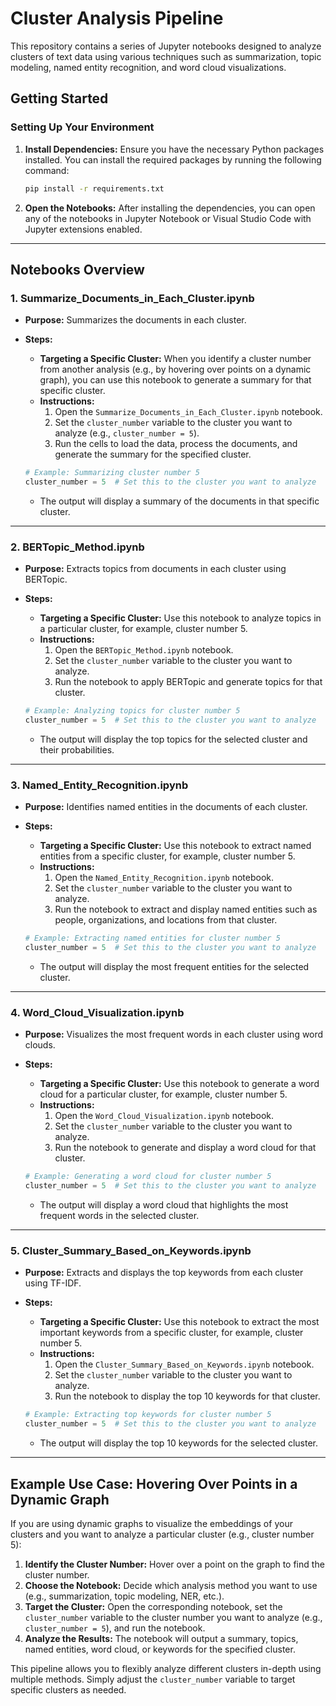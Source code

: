 # Cluster Analysis Pipeline

This repository contains a series of Jupyter notebooks designed to analyze clusters of text data using various techniques such as summarization, topic modeling, named entity recognition, and word cloud visualizations.

## Getting Started

### Setting Up Your Environment

1. **Install Dependencies:** 
    Ensure you have the necessary Python packages installed. You can install the required packages by running the following command:
    
    ```bash
    pip install -r requirements.txt
    ```

2. **Open the Notebooks:**
    After installing the dependencies, you can open any of the notebooks in Jupyter Notebook or Visual Studio Code with Jupyter extensions enabled.

---

## Notebooks Overview

### 1. Summarize_Documents_in_Each_Cluster.ipynb
* **Purpose:** Summarizes the documents in each cluster.
* **Steps:**
    * **Targeting a Specific Cluster:** When you identify a cluster number from another analysis (e.g., by hovering over points on a dynamic graph), you can use this notebook to generate a summary for that specific cluster.
    * **Instructions:** 
        1. Open the `Summarize_Documents_in_Each_Cluster.ipynb` notebook.
        2. Set the `cluster_number` variable to the cluster you want to analyze (e.g., `cluster_number = 5`).
        3. Run the cells to load the data, process the documents, and generate the summary for the specified cluster.

    ```python
    # Example: Summarizing cluster number 5
    cluster_number = 5  # Set this to the cluster you want to analyze
    ```

    * The output will display a summary of the documents in that specific cluster.

---

### 2. BERTopic_Method.ipynb
* **Purpose:** Extracts topics from documents in each cluster using BERTopic.
* **Steps:**
    * **Targeting a Specific Cluster:** Use this notebook to analyze topics in a particular cluster, for example, cluster number 5.
    * **Instructions:**
        1. Open the `BERTopic_Method.ipynb` notebook.
        2. Set the `cluster_number` variable to the cluster you want to analyze.
        3. Run the notebook to apply BERTopic and generate topics for that cluster.

    ```python
    # Example: Analyzing topics for cluster number 5
    cluster_number = 5  # Set this to the cluster you want to analyze
    ```

    * The output will display the top topics for the selected cluster and their probabilities.

---

### 3. Named_Entity_Recognition.ipynb
* **Purpose:** Identifies named entities in the documents of each cluster.
* **Steps:**
    * **Targeting a Specific Cluster:** Use this notebook to extract named entities from a specific cluster, for example, cluster number 5.
    * **Instructions:**
        1. Open the `Named_Entity_Recognition.ipynb` notebook.
        2. Set the `cluster_number` variable to the cluster you want to analyze.
        3. Run the notebook to extract and display named entities such as people, organizations, and locations from that cluster.

    ```python
    # Example: Extracting named entities for cluster number 5
    cluster_number = 5  # Set this to the cluster you want to analyze
    ```

    * The output will display the most frequent entities for the selected cluster.

---

### 4. Word_Cloud_Visualization.ipynb
* **Purpose:** Visualizes the most frequent words in each cluster using word clouds.
* **Steps:**
    * **Targeting a Specific Cluster:** Use this notebook to generate a word cloud for a particular cluster, for example, cluster number 5.
    * **Instructions:**
        1. Open the `Word_Cloud_Visualization.ipynb` notebook.
        2. Set the `cluster_number` variable to the cluster you want to analyze.
        3. Run the notebook to generate and display a word cloud for that cluster.

    ```python
    # Example: Generating a word cloud for cluster number 5
    cluster_number = 5  # Set this to the cluster you want to analyze
    ```

    * The output will display a word cloud that highlights the most frequent words in the selected cluster.

---

### 5. Cluster_Summary_Based_on_Keywords.ipynb
* **Purpose:** Extracts and displays the top keywords from each cluster using TF-IDF.
* **Steps:**
    * **Targeting a Specific Cluster:** Use this notebook to extract the most important keywords from a specific cluster, for example, cluster number 5.
    * **Instructions:**
        1. Open the `Cluster_Summary_Based_on_Keywords.ipynb` notebook.
        2. Set the `cluster_number` variable to the cluster you want to analyze.
        3. Run the notebook to display the top 10 keywords for that cluster.

    ```python
    # Example: Extracting top keywords for cluster number 5
    cluster_number = 5  # Set this to the cluster you want to analyze
    ```

    * The output will display the top 10 keywords for the selected cluster.

---

## Example Use Case: Hovering Over Points in a Dynamic Graph

If you are using dynamic graphs to visualize the embeddings of your clusters and you want to analyze a particular cluster (e.g., cluster number 5):

1. **Identify the Cluster Number:** Hover over a point on the graph to find the cluster number.
2. **Choose the Notebook:** Decide which analysis method you want to use (e.g., summarization, topic modeling, NER, etc.).
3. **Target the Cluster:** Open the corresponding notebook, set the `cluster_number` variable to the cluster number you want to analyze (e.g., `cluster_number = 5`), and run the notebook.
4. **Analyze the Results:** The notebook will output a summary, topics, named entities, word cloud, or keywords for the specified cluster.

This pipeline allows you to flexibly analyze different clusters in-depth using multiple methods. Simply adjust the `cluster_number` variable to target specific clusters as needed.
